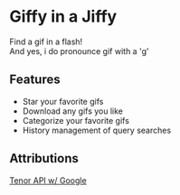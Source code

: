 # Giffy in a Jiffy 

Find a gif in a flash!   
And yes, i do pronounce gif with a 'g'

## Features

* Star your favorite gifs 
* Download any gifs you like
* Categorize your favorite gifs
* History management of query searches


## Attributions
[Tenor API w/ Google](https://tenor.com/gifapi)
